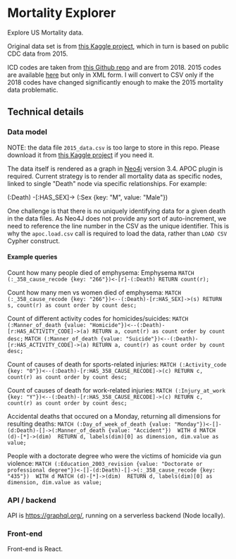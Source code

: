 # Mortality Explorer
Explore US Mortality data. 

Original data set is from [this Kaggle project](https://www.kaggle.com/cdc/mortality "Kaggle"), which in turn is based on public CDC data from 2015. 

ICD codes are taken from [this Github repo](https://github.com/kamillamagna/ICD-10-CSV "this Github repo") and are from 2018. 2015 codes are available [here](https://www.cdc.gov/nchs/icd/icd10cm.htm "here") but only in XML form. I will convert to CSV only if the 2018 codes have changed significantly enough to make the 2015 mortality data problematic.

## Technical details
### Data model
NOTE: the data file `2015_data.csv` is too large to store in this repo. Please download it from [this Kaggle project](https://www.kaggle.com/cdc/mortality "Kaggle") if you need it.

The data itself is rendered as a graph in [Neo4j](https://neo4j.com/ "Neo4j") version 3.4. APOC plugin is required. Current strategy is to render all mortality data as specific nodes, linked to single "Death" node via specific relationships.  For example:

(:Death) -[:HAS_SEX]-> (:Sex {key: "M", value: "Male"})

One challenge is that there is no uniquely identifying data for a given death in the data files. As Neo4J does not provide any sort of auto-increment, we need to reference the line number in the CSV as the unique identifier. This is why the `apoc.load.csv` call is required to load the data, rather than `LOAD CSV` Cypher construct.

#### Example queries
Count how many people died of emphysema:
Emphysema
`MATCH (:_358_cause_recode {key: "266"})<-[r]-(:Death) RETURN count(r);`

Count how many men vs women died of emphysema:
`MATCH (:_358_cause_recode {key: "266"})<--(:Death)-[r:HAS_SEX]->(s) RETURN s, count(r) as count order by count desc;`

Count of different activity codes for homicides/suicides:
`MATCH (:Manner_of_death {value: "Homicide"})<--(:Death)-[r:HAS_ACTIVITY_CODE]->(a) RETURN a, count(r) as count order by count desc;`
`MATCH (:Manner_of_death {value: "Suicide"})<--(:Death)-[r:HAS_ACTIVITY_CODE]->(a) RETURN a, count(r) as count order by count desc;`

Count of causes of death for sports-related injuries:
`MATCH (:Activity_code {key: "0"})<--(:Death)-[r:HAS_358_CAUSE_RECODE]->(c) RETURN c, count(r) as count order by count desc;`

Count of causes of death for work-related injuries:
`MATCH (:Injury_at_work {key: "Y"})<--(:Death)-[r:HAS_358_CAUSE_RECODE]->(c) RETURN c, count(r) as count order by count desc;`

Accidental deaths that occured on a Monday, returning all dimensions for resulting deaths:
`MATCH (:Day_of_week_of_death {value: "Monday"})<-[]-(d:Death)-[]->(:Manner_of_death {value: "Accident"}) 
    WITH d MATCH (d)-[*]->(dim) 
    RETURN d, labels(dim)[0] as dimension, dim.value as value;`

People with a doctorate degree who were the victims of homicide via gun violence:
`MATCH (:Education_2003_revision {value: "Doctorate or professional degree"})<-[]-(d:Death)-[]->(:_358_cause_recode {key: "435"}) 
    WITH d MATCH (d)-[*]->(dim) 
    RETURN d, labels(dim)[0] as dimension, dim.value as value;`



### API / backend
API is https://graphql.org/, running on a serverless backend (Node locally).

### Front-end
Front-end is React.
